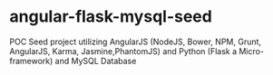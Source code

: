 # angular-flask-mysql-seed
POC Seed project utilizing AngularJS (NodeJS, Bower, NPM, Grunt, AngularJS, Karma, Jasmine,PhantomJS) and Python (Flask a Micro-framework) and MySQL Database 
